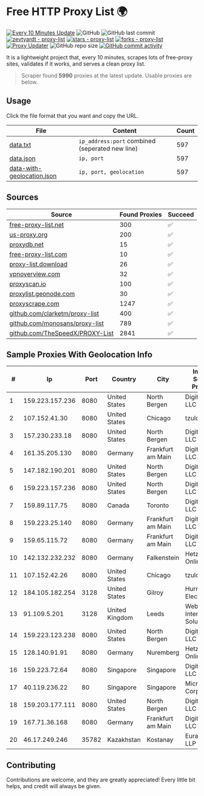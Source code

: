 
# Free HTTP Proxy List 🌍

[![Every 10 Minutes Update](https://github.com/mertguvencli/http-proxy-list/actions/workflows/main.yml/badge.svg?branch=main)](https://github.com/mertguvencli/http-proxy-list/actions/workflows/main.yml)
![GitHub](https://img.shields.io/github/license/mertguvencli/http-proxy-list)
![GitHub last commit](https://img.shields.io/github/last-commit/mertguvencli/http-proxy-list)
[![zevtyardt - proxy-list](https://img.shields.io/static/v1?label=zevtyardt&message=proxy-list&color=blue&logo=github)](https://github.com/zevtyardt/proxy-list "Go to GitHub repo")
[![stars - proxy-list](https://img.shields.io/github/stars/zevtyardt/proxy-list?style=social)](https://github.com/zevtyardt/proxy-list)
[![forks - proxy-list](https://img.shields.io/github/forks/zevtyardt/proxy-list?style=social)](https://github.com/zevtyardt/proxy-list)
[![Proxy Updater](https://github.com/zevtyardt/proxy-list/workflows/Proxy%20Updater/badge.svg)](https://github.com/zevtyardt/proxy-list/actions?query=workflow:"Proxy+Updater")
![GitHub repo size](https://img.shields.io/github/repo-size/zevtyardt/proxy-list)
[![GitHub commit activity](https://img.shields.io/github/commit-activity/m/zevtyardt/proxy-list?logo=commits)](https://github.com/zevtyardt/proxy-list/commits/main)

It is a lightweight project that, every 10 minutes, scrapes lots of free-proxy sites, validates if it works, and serves a clean proxy list.

> Scraper found **5990** proxies at the latest update. Usable proxies are below.

## Usage

Click the file format that you want and copy the URL.

|File|Content|Count|
|----|-------|-----|
|[data.txt](https://raw.githubusercontent.com/mertguvencli/http-proxy-list/main/proxy-list/data.txt)|`ip_address:port` combined (seperated new line)|597|
|[data.json](https://raw.githubusercontent.com/mertguvencli/http-proxy-list/main/proxy-list/data.json)|`ip, port`|597|
|[data-with-geolocation.json](https://raw.githubusercontent.com/mertguvencli/http-proxy-list/main/proxy-list/data-with-geolocation.json)|`ip, port, geolocation`|597|

## Sources

|Source|Found Proxies|Succeed|
|------|-------------|-------|
|[free-proxy-list.net](https://free-proxy-list.net)|300|✅|
|[us-proxy.org](https://www.us-proxy.org)|200|✅|
|[proxydb.net](http://proxydb.net)|15|✅|
|[free-proxy-list.com](https://free-proxy-list.com/?page=&port=&type%5B%5D=http&type%5B%5D=https&up_time=0&search=Search)|10|✅|
|[proxy-list.download](https://www.proxy-list.download/HTTP)|26|✅|
|[vpnoverview.com](https://vpnoverview.com/privacy/anonymous-browsing/free-proxy-servers)|32|✅|
|[proxyscan.io](https://www.proxyscan.io)|100|✅|
|[proxylist.geonode.com](https://proxylist.geonode.com/api/proxy-list?limit=300&page=1&sort_by=lastChecked&sort_type=desc&protocols=http,https)|30|✅|
|[proxyscrape.com](https://api.proxyscrape.com/v2/?request=displayproxies&protocol=http&timeout=10000&country=all&ssl=all&anonymity=all)|1247|✅|
|[github.com/clarketm/proxy-list](https://raw.githubusercontent.com/clarketm/proxy-list/master/proxy-list-raw.txt)|400|✅|
|[github.com/monosans/proxy-list](https://raw.githubusercontent.com/monosans/proxy-list/main/proxies/http.txt)|789|✅|
|[github.com/TheSpeedX/PROXY-List](https://raw.githubusercontent.com/TheSpeedX/PROXY-List/master/http.txt)|2841|✅|


## Sample Proxies With Geolocation Info

|#|Ip|Port|Country|City|Internet Service Provider|
|-|--|----|-------|----|-------------------------|
|1|159.223.157.236|8080|United States|North Bergen|DigitalOcean, LLC|
|2|107.152.41.30|8080|United States|Chicago|tzulo, inc.|
|3|157.230.233.18|8080|United States|North Bergen|DigitalOcean, LLC|
|4|161.35.205.130|8080|Germany|Frankfurt am Main|DigitalOcean, LLC|
|5|147.182.190.201|8080|United States|North Bergen|DigitalOcean, LLC|
|6|159.223.157.236|8080|United States|North Bergen|DigitalOcean, LLC|
|7|159.89.117.75|8080|Canada|Toronto|DigitalOcean, LLC|
|8|159.223.25.140|8080|Germany|Frankfurt am Main|DigitalOcean, LLC|
|9|159.65.115.72|8080|Germany|Frankfurt am Main|DigitalOcean, LLC|
|10|142.132.232.232|8080|Germany|Falkenstein|Hetzner Online GmbH|
|11|107.152.42.26|8080|United States|Chicago|tzulo, inc.|
|12|184.105.182.254|3128|United States|Gilroy|Hurricane Electric LLC|
|13|91.109.5.201|3128|United Kingdom|Leeds|Webfusion Internet Solutions|
|14|159.223.123.238|8080|United States|North Bergen|DigitalOcean, LLC|
|15|128.140.91.91|8080|Germany|Nuremberg|Hetzner Online GmbH|
|16|159.223.72.64|8080|Singapore|Singapore|DigitalOcean, LLC|
|17|40.119.236.22|80|Singapore|Singapore|Microsoft Corporation|
|18|159.203.177.111|8080|United States|North Bergen|DigitalOcean, LLC|
|19|167.71.36.168|8080|Germany|Frankfurt am Main|DigitalOcean, LLC|
|20|46.17.249.246|35782|Kazakhstan|Kostanay|Eurasia-Star LLP|



## Contributing

Contributions are welcome, and they are greatly appreciated! Every
little bit helps, and credit will always be given.

